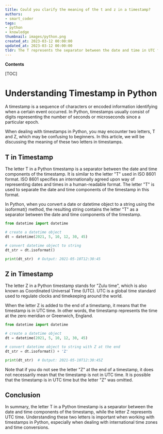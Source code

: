 ```yaml
---
title: Could you clarify the meaning of the t and z in a timestamp?
authors:
- smart_coder
tags:
- python
- knowledge
thumbnail: images/python.png
created_at: 2023-03-12 00:00:00
updated_at: 2023-03-12 00:00:00
tldr: The T represents the separator between the date and time in UTC format, and the Z signifies that the timestamp is in UTC timezone.
---
```


**Contents**

[TOC]

# Understanding Timestamp in Python

A timestamp is a sequence of characters or encoded information identifying when a certain event occurred. In Python, timestamps usually consist of digits representing the number of seconds or microseconds since a particular epoch.

When dealing with timestamps in Python, you may encounter two letters, T and Z, which may be confusing to beginners. In this article, we will be discussing the meaning of these two letters in timestamps.

## T in Timestamp

The letter T in a Python timestamp is a separator between the date and time components of the timestamp. It is similar to the letter "T" used in ISO 8601 format. ISO 8601 specifies an internationally agreed upon way of representing dates and times in a human-readable format. The letter "T" is used to separate the date and time components of the timestamp in this format.

In Python, when you convert a date or datetime object to a string using the isoformat() method, the resulting string contains the letter "T" as a separator between the date and time components of the timestamp.

```python
from datetime import datetime

# create a datetime object
dt = datetime(2021, 5, 10, 12, 30, 45)

# convert datetime object to string
dt_str = dt.isoformat()

print(dt_str)  # Output: 2021-05-10T12:30:45
```

## Z in Timestamp

The letter Z in a Python timestamp stands for "Zulu time", which is also known as Coordinated Universal Time (UTC). UTC is a global time standard used to regulate clocks and timekeeping around the world.

When the letter Z is added to the end of a timestamp, it means that the timestamp is in UTC time. In other words, the timestamp represents the time at the zero meridian or Greenwich, England.

```python
from datetime import datetime

# create a datetime object
dt = datetime(2021, 5, 10, 12, 30, 45)

# convert datetime object to string with Z at the end
dt_str = dt.isoformat() + 'Z'

print(dt_str)  # Output: 2021-05-10T12:30:45Z
```

Note that if you do not see the letter "Z" at the end of a timestamp, it does not necessarily mean that the timestamp is not in UTC time. It is possible that the timestamp is in UTC time but the letter "Z" was omitted.

## Conclusion

In summary, the letter T in a Python timestamp is a separator between the date and time components of the timestamp, while the letter Z represents UTC time. Understanding these two letters is important when working with timestamps in Python, especially when dealing with international time zones and time conversions.
